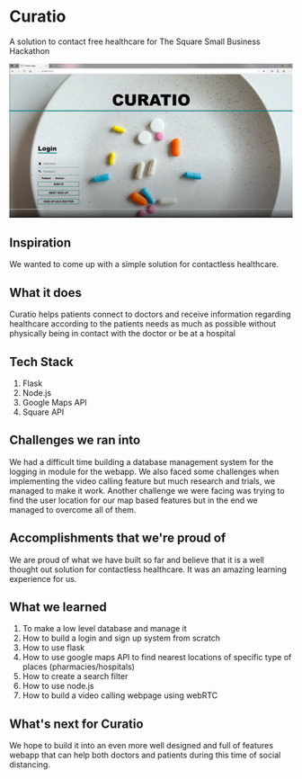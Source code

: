 # Curatio
A solution to contact free healthcare for The Square Small Business Hackathon

![alt text](gitImg.png)


## Inspiration
We wanted to come up with a simple solution for contactless healthcare.

## What it does
Curatio helps patients connect to doctors and receive information regarding healthcare according to the patients needs as much as possible without physically being in contact with the doctor or be at a hospital

## Tech Stack
1) Flask
2) Node.js
3) Google Maps API
4) Square API

## Challenges we ran into
We had a difficult time building a database management system for the logging in module for the webapp. We also faced some challenges when implementing the video calling feature but much research and trials, we managed to make it work. Another challenge we were facing was trying to find the user location for our map based features but in the end we managed to overcome all of them.

## Accomplishments that we're proud of
We are proud of what we have built so far and believe that it is a well thought out solution for contactless healthcare. It was an amazing learning experience for us.

## What we learned
1) To make a low level database and manage it 
2) How to build a login and sign up system from scratch 
3) How to use flask 
4) How to use google maps API to find nearest locations of specific type of places (pharmacies/hospitals) 
5) How to create a search filter 
6) How to use node.js
7) How to build a video calling webpage using webRTC

## What's next for Curatio
We hope to build it into an even more well designed and full of features webapp that can help both doctors and patients during this time of social distancing.
